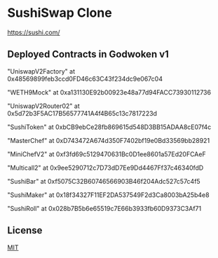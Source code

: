# SushiSwap Clone

https://sushi.com/

## Deployed Contracts in Godwoken v1

"UniswapV2Factory" at 0x48569899feb3ccd0FD46c63C43f234dc9e067c04

"WETH9Mock" at 0xa131130E92b00923e48a77d94FACC73930112736

"UniswapV2Router02" at 0x5d72b3F5AC17B56577741A4f4B65c13c7817223d

"SushiToken" at 0xbCB9ebCe28fb869615d548D3BB15ADAA8cE07f4c

"MasterChef" at 0xD743472A674d350F7402bf19e0Bd33569bb28921

"MiniChefV2" at 0xf3fd69c5129470631Bc0D1ee8601a57Ed20FCAeF

"Multicall2" at 0x9ee5290712c7D73dD7Ee9Dd4467Ff37c46340fdD

"SushiBar" at 0xf5075C32B60746566903B46f204Adc527c57c4f5

"SushiMaker" at 0x18f34327F11EF2DA537549F2d3Ca8003bA25b4e8

"SushiRoll" at 0x028b7B5b6e65519c7E66b3933fb60D9373C3Af71

## License

[MIT](LICENSE.txt)
